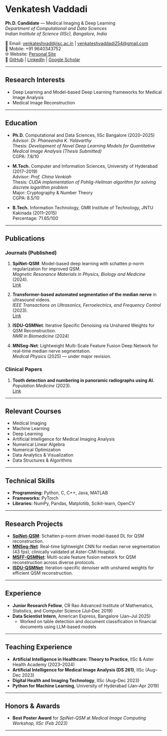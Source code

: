 # Venkatesh Vaddadi

**Ph.D. Candidate** — Medical Imaging & Deep Learning  
*Department of Computational and Data Sciences*  
*Indian Institute of Science (IISc), Bangalore, India*  

📧 Email: [venkateshvad@iisc.ac.in](mailto:venkateshvad@iisc.ac.in) | [venkateshvaddadi254@gmail.com](mailto:venkateshvaddadi254@gmail.com)  
📱 Mobile: +91 9640343752  
🌐 Website: [Personal Site](https://sites.google.com/view/vaddadivenkatesh/)  
🔗 [GitHub](https://github.com/venkateshvaddadi) | [LinkedIn](https://www.linkedin.com/in/vaddadivenkatesh254/) | [Google Scholar](https://scholar.google.com/citations?user=Ac8akCAAAAAJ&hl=en)  

---

## Research Interests
- Deep Learning and Model-based Deep Learning frameworks for Medical Image Analysis
- Medical Image Reconstruction

---

## Education
- **Ph.D.** Computational and Data Sciences, IISc Bangalore (2020–2025)  
  Advisor: *Dr. Phaneendra K. Yalavarthy*  
  Thesis: *Development of Novel Deep Learning Models for Quantitative Medical Image Analysis (Thesis Submitted)*  
  CGPA: 7.8/10  

- **M.Tech.** Computer and Information Sciences, University of Hyderabad (2017–2019)  
  Advisor: *Prof. China Venkiah*  
  Thesis: *CUDA implementation of Pohlig-Hellman algorithm for solving discrete logarithm problem*  
  Major: Cryptography & Number Theory  
  CGPA: 8.5/10  

- **B.Tech.** Information Technology, GMR Institute of Technology, JNTU Kakinada (2011–2015)  
  Percentage: 71.65/100  

---

## Publications

### Journals (Published)
1. **SpiNet-QSM**: Model-based deep learning with schatten p-norm regularization for improved QSM.  
   *Magnetic Resonance Materials in Physics, Biology and Medicine* (2024).  
   [Link](https://link.springer.com/article/10.1007/s10334-024-01158-7)  

2. **Transformer-based automated segmentation of the median nerve** in ultrasound videos.  
   *IEEE Transactions on Ultrasonics, Ferroelectrics, and Frequency Control* (2023).  
   [Link](https://ieeexplore.ieee.org/stamp/stamp.jsp?tp=&arnumber=10309959)  

3. **ISDU-QSMNet**: Iterative Specific Denoising via Unshared Weights for QSM Reconstruction.  
   *NMR in Biomedicine* (2024)

4. **MNSeg-Net**: Lightweight Multi-Scale Feature Fusion Deep Network for real-time median nerve segmentation.  
   *Medical Physics* (2025) — under major revision.  

### Clinical Papers
1. **Tooth detection and numbering in panoramic radiographs using AI.**  
   *Population Medicine* (2023).  
   [Link](https://www.populationmedicine.eu/Tooth-detection-and-numbering-in-panoramic-radiographs-using-an-artificial-intelligence,164270,0,2.html)  

---

## Relevant Courses
- Medical Imaging  
- Machine Learning  
- Deep Learning  
- Artificial Intelligence for Medical Imaging Analysis  
- Numerical Linear Algebra  
- Numerical Optimization  
- Data Analytics & Visualization  
- Data Structures & Algorithms  

---

## Technical Skills
- **Programming:** Python, C, C++, Java, MATLAB  
- **Frameworks:** PyTorch  
- **Libraries:** NumPy, Pandas, Matplotlib, Scikit-learn, OpenCV  

---

## Research Projects
- **[SpiNet-QSM](https://github.com/venkateshvaddadi/SpiNet-QSM)**: Schatten p-norm driven model-based DL for QSM reconstruction.  
- **[MNSeg-Net](https://github.com/venkateshvaddadi/MNSeg-Net)**: Real-time lightweight CNN for median nerve segmentation (43 fps), clinically validated at Aster-CMI Hospital.  
- **[MSFF-QSMNet](https://github.com/venkateshvaddadi/MSFF-QSMNet)**: Multi-scale feature fusion network for QSM reconstruction across diverse protocols.  
- **[ISDU-QSMNet](https://github.com/venkateshvaddadi/ISDU_QSMNet)**: Iteration-specific denoiser with unshared weights for efficient QSM reconstruction.  

---

## Experience
- **Junior Research Fellow**, CR Rao Advanced Institute of Mathematics, Statistics, and Computer Science (Jul–Dec 2019)  
- **Data Scientist Intern**, American Express, Bangalore (Jan–Jul 2025)  
  - Worked on table detection and document classification in financial documents using LLM-based models  

---

## Teaching Experience
- **Artificial Intelligence in Healthcare: Theory to Practice**, IISc & Aster Health Academy (2023–2024)  
- **Artificial Intelligence for Medical Image Analysis (DS 261)**, IISc (Aug–Dec 2023)  
- **Digital Health and Imaging Technology**, IISc (Aug–Dec 2023)  
- **Python for Machine Learning**, University of Hyderabad (Jan–Apr 2019)  

---

## Honors & Awards
- **Best Poster Award** for *SpiNet-QSM* at *Medical Image Computing Workshop, IISc (Feb 2023)*  

---

